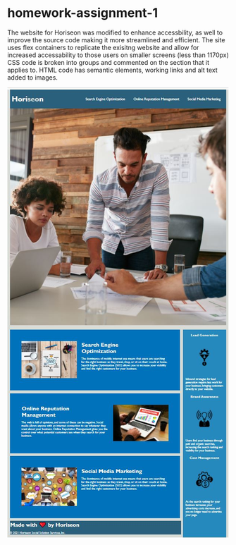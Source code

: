 # homework-assignment-1
The website for Horiseon was modified to enhance accessbility, as well to improve the source code making it more streamlined and efficient. 
The site uses flex containers to replicate the exisitng website and allow for increased accessability to those users on smaller screens (less than 1170px)
CSS code is broken into groups and commented on the section that it applies to. 
HTML code has semantic elements, working links and alt text added to images. 

![Final_Product](/assets/images/final_screen/horiseronScreen.JPG)
